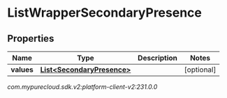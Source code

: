 # ListWrapperSecondaryPresence


## Properties

| Name | Type | Description | Notes |
| ------------ | ------------- | ------------- | ------------- |
| **values** | [**List&lt;SecondaryPresence&gt;**](SecondaryPresence) |  |  [optional] |




_com.mypurecloud.sdk.v2:platform-client-v2:231.0.0_
